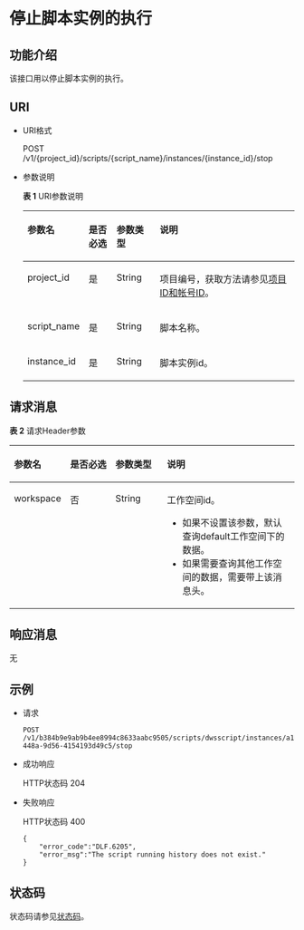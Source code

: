 # 停止脚本实例的执行<a name="dgc_02_0059"></a>

## 功能介绍<a name="zh-cn_topic_0181281376_section1738101810182"></a>

该接口用以停止脚本实例的执行。

## URI<a name="zh-cn_topic_0181281376_section7934966101819"></a>

-   URI格式

    POST /v1/\{project\_id\}/scripts/\{script\_name\}/instances/\{instance\_id\}/stop


-   参数说明

    **表 1**  URI参数说明

    <a name="zh-cn_topic_0181281376_zh-cn_topic_0093082049_table46023801181358"></a>
    <table><thead align="left"><tr id="zh-cn_topic_0181281376_zh-cn_topic_0093082049_row26974916181358"><th class="cellrowborder" valign="top" width="20.05%" id="mcps1.2.5.1.1"><p id="zh-cn_topic_0181281376_zh-cn_topic_0093082049_p37484572181358"><a name="zh-cn_topic_0181281376_zh-cn_topic_0093082049_p37484572181358"></a><a name="zh-cn_topic_0181281376_zh-cn_topic_0093082049_p37484572181358"></a>参数名</p>
    </th>
    <th class="cellrowborder" valign="top" width="10.41%" id="mcps1.2.5.1.2"><p id="zh-cn_topic_0181281376_zh-cn_topic_0093082049_p16351468181358"><a name="zh-cn_topic_0181281376_zh-cn_topic_0093082049_p16351468181358"></a><a name="zh-cn_topic_0181281376_zh-cn_topic_0093082049_p16351468181358"></a>是否必选</p>
    </th>
    <th class="cellrowborder" valign="top" width="16.12%" id="mcps1.2.5.1.3"><p id="zh-cn_topic_0181281376_zh-cn_topic_0093082049_p49400541181358"><a name="zh-cn_topic_0181281376_zh-cn_topic_0093082049_p49400541181358"></a><a name="zh-cn_topic_0181281376_zh-cn_topic_0093082049_p49400541181358"></a>参数类型</p>
    </th>
    <th class="cellrowborder" valign="top" width="53.42%" id="mcps1.2.5.1.4"><p id="zh-cn_topic_0181281376_zh-cn_topic_0093082049_p42020886181358"><a name="zh-cn_topic_0181281376_zh-cn_topic_0093082049_p42020886181358"></a><a name="zh-cn_topic_0181281376_zh-cn_topic_0093082049_p42020886181358"></a>说明</p>
    </th>
    </tr>
    </thead>
    <tbody><tr id="zh-cn_topic_0181281376_zh-cn_topic_0093082049_row48248640181358"><td class="cellrowborder" valign="top" width="20.05%" headers="mcps1.2.5.1.1 "><p id="zh-cn_topic_0181281376_zh-cn_topic_0093082049_p15825795181358"><a name="zh-cn_topic_0181281376_zh-cn_topic_0093082049_p15825795181358"></a><a name="zh-cn_topic_0181281376_zh-cn_topic_0093082049_p15825795181358"></a>project_id</p>
    </td>
    <td class="cellrowborder" valign="top" width="10.41%" headers="mcps1.2.5.1.2 "><p id="zh-cn_topic_0181281376_zh-cn_topic_0093082049_p6820998181358"><a name="zh-cn_topic_0181281376_zh-cn_topic_0093082049_p6820998181358"></a><a name="zh-cn_topic_0181281376_zh-cn_topic_0093082049_p6820998181358"></a>是</p>
    </td>
    <td class="cellrowborder" valign="top" width="16.12%" headers="mcps1.2.5.1.3 "><p id="zh-cn_topic_0181281376_zh-cn_topic_0093082049_p15629937181358"><a name="zh-cn_topic_0181281376_zh-cn_topic_0093082049_p15629937181358"></a><a name="zh-cn_topic_0181281376_zh-cn_topic_0093082049_p15629937181358"></a>String</p>
    </td>
    <td class="cellrowborder" valign="top" width="53.42%" headers="mcps1.2.5.1.4 "><p id="zh-cn_topic_0181281376_p8672138175612"><a name="zh-cn_topic_0181281376_p8672138175612"></a><a name="zh-cn_topic_0181281376_p8672138175612"></a>项目编号，获取方法请参见<a href="项目ID和帐号ID.md">项目ID和帐号ID</a>。</p>
    </td>
    </tr>
    <tr id="zh-cn_topic_0181281376_row13119103205310"><td class="cellrowborder" valign="top" width="20.05%" headers="mcps1.2.5.1.1 "><p id="zh-cn_topic_0181281376_p7120193212532"><a name="zh-cn_topic_0181281376_p7120193212532"></a><a name="zh-cn_topic_0181281376_p7120193212532"></a>script_name</p>
    </td>
    <td class="cellrowborder" valign="top" width="10.41%" headers="mcps1.2.5.1.2 "><p id="zh-cn_topic_0181281376_p71207326534"><a name="zh-cn_topic_0181281376_p71207326534"></a><a name="zh-cn_topic_0181281376_p71207326534"></a>是</p>
    </td>
    <td class="cellrowborder" valign="top" width="16.12%" headers="mcps1.2.5.1.3 "><p id="zh-cn_topic_0181281376_p19120183216531"><a name="zh-cn_topic_0181281376_p19120183216531"></a><a name="zh-cn_topic_0181281376_p19120183216531"></a>String</p>
    </td>
    <td class="cellrowborder" valign="top" width="53.42%" headers="mcps1.2.5.1.4 "><p id="zh-cn_topic_0181281376_p17120133225310"><a name="zh-cn_topic_0181281376_p17120133225310"></a><a name="zh-cn_topic_0181281376_p17120133225310"></a>脚本名称。</p>
    </td>
    </tr>
    <tr id="zh-cn_topic_0181281376_row12416647175310"><td class="cellrowborder" valign="top" width="20.05%" headers="mcps1.2.5.1.1 "><p id="zh-cn_topic_0181281376_p3416154795312"><a name="zh-cn_topic_0181281376_p3416154795312"></a><a name="zh-cn_topic_0181281376_p3416154795312"></a>instance_id</p>
    </td>
    <td class="cellrowborder" valign="top" width="10.41%" headers="mcps1.2.5.1.2 "><p id="zh-cn_topic_0181281376_p124161247115310"><a name="zh-cn_topic_0181281376_p124161247115310"></a><a name="zh-cn_topic_0181281376_p124161247115310"></a>是</p>
    </td>
    <td class="cellrowborder" valign="top" width="16.12%" headers="mcps1.2.5.1.3 "><p id="zh-cn_topic_0181281376_p15416174785313"><a name="zh-cn_topic_0181281376_p15416174785313"></a><a name="zh-cn_topic_0181281376_p15416174785313"></a>String</p>
    </td>
    <td class="cellrowborder" valign="top" width="53.42%" headers="mcps1.2.5.1.4 "><p id="zh-cn_topic_0181281376_p12416134712535"><a name="zh-cn_topic_0181281376_p12416134712535"></a><a name="zh-cn_topic_0181281376_p12416134712535"></a>脚本实例id。</p>
    </td>
    </tr>
    </tbody>
    </table>


## 请求消息<a name="zh-cn_topic_0181281376_section10789431145710"></a>

**表 2**  请求Header参数

<a name="zh-cn_topic_0181281376_table25071810112414"></a>
<table><thead align="left"><tr id="zh-cn_topic_0181281376_zh-cn_topic_0181281363_row3746915131710"><th class="cellrowborder" valign="top" width="15.010000000000002%" id="mcps1.2.5.1.1"><p id="zh-cn_topic_0181281376_zh-cn_topic_0181281363_p131491731112013"><a name="zh-cn_topic_0181281376_zh-cn_topic_0181281363_p131491731112013"></a><a name="zh-cn_topic_0181281376_zh-cn_topic_0181281363_p131491731112013"></a>参数名</p>
</th>
<th class="cellrowborder" valign="top" width="16.93%" id="mcps1.2.5.1.2"><p id="zh-cn_topic_0181281376_zh-cn_topic_0181281363_p3149113112204"><a name="zh-cn_topic_0181281376_zh-cn_topic_0181281363_p3149113112204"></a><a name="zh-cn_topic_0181281376_zh-cn_topic_0181281363_p3149113112204"></a>是否必选</p>
</th>
<th class="cellrowborder" valign="top" width="18.73%" id="mcps1.2.5.1.3"><p id="zh-cn_topic_0181281376_zh-cn_topic_0181281363_p13149173119204"><a name="zh-cn_topic_0181281376_zh-cn_topic_0181281363_p13149173119204"></a><a name="zh-cn_topic_0181281376_zh-cn_topic_0181281363_p13149173119204"></a>参数类型</p>
</th>
<th class="cellrowborder" valign="top" width="49.33%" id="mcps1.2.5.1.4"><p id="zh-cn_topic_0181281376_zh-cn_topic_0181281363_p11149331122017"><a name="zh-cn_topic_0181281376_zh-cn_topic_0181281363_p11149331122017"></a><a name="zh-cn_topic_0181281376_zh-cn_topic_0181281363_p11149331122017"></a>说明</p>
</th>
</tr>
</thead>
<tbody><tr id="zh-cn_topic_0181281376_zh-cn_topic_0181281363_row174620159179"><td class="cellrowborder" valign="top" width="15.010000000000002%" headers="mcps1.2.5.1.1 "><p id="zh-cn_topic_0181281376_zh-cn_topic_0181281363_p1150183116205"><a name="zh-cn_topic_0181281376_zh-cn_topic_0181281363_p1150183116205"></a><a name="zh-cn_topic_0181281376_zh-cn_topic_0181281363_p1150183116205"></a>workspace</p>
</td>
<td class="cellrowborder" valign="top" width="16.93%" headers="mcps1.2.5.1.2 "><p id="zh-cn_topic_0181281376_zh-cn_topic_0181281363_p4150531152016"><a name="zh-cn_topic_0181281376_zh-cn_topic_0181281363_p4150531152016"></a><a name="zh-cn_topic_0181281376_zh-cn_topic_0181281363_p4150531152016"></a>否</p>
</td>
<td class="cellrowborder" valign="top" width="18.73%" headers="mcps1.2.5.1.3 "><p id="zh-cn_topic_0181281376_zh-cn_topic_0181281363_p181505317209"><a name="zh-cn_topic_0181281376_zh-cn_topic_0181281363_p181505317209"></a><a name="zh-cn_topic_0181281376_zh-cn_topic_0181281363_p181505317209"></a>String</p>
</td>
<td class="cellrowborder" valign="top" width="49.33%" headers="mcps1.2.5.1.4 "><p id="zh-cn_topic_0181281376_zh-cn_topic_0181281363_p169341251122511"><a name="zh-cn_topic_0181281376_zh-cn_topic_0181281363_p169341251122511"></a><a name="zh-cn_topic_0181281376_zh-cn_topic_0181281363_p169341251122511"></a>工作空间id。</p>
<a name="zh-cn_topic_0181281376_zh-cn_topic_0181281363_ul776685742514"></a><a name="zh-cn_topic_0181281376_zh-cn_topic_0181281363_ul776685742514"></a><ul id="zh-cn_topic_0181281376_zh-cn_topic_0181281363_ul776685742514"><li>如果不设置该参数，默认查询default工作空间下的数据。</li><li>如果需要查询其他工作空间的数据，需要带上该消息头。</li></ul>
</td>
</tr>
</tbody>
</table>

## 响应消息<a name="zh-cn_topic_0181281376_section561243517589"></a>

无

## 示例<a name="zh-cn_topic_0181281376_section358155716277"></a>

-   请求

    ```
    POST /v1/b384b9e9ab9b4ee8994c8633aabc9505/scripts/dwsscript/instances/a1ad-448a-9d56-4154193d49c5/stop
    ```


-   成功响应

    HTTP状态码 204

-   失败响应

    HTTP状态码 400

    ```
    {
        "error_code":"DLF.6205",
        "error_msg":"The script running history does not exist."
    }
    ```


## 状态码<a name="zh-cn_topic_0181281376_section1353211420567"></a>

状态码请参见[状态码](状态码.md)。

